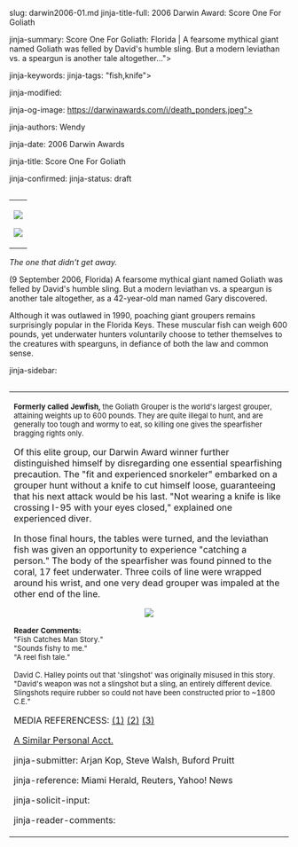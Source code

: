 slug: darwin2006-01.md
jinja-title-full: 2006 Darwin Award: Score One For Goliath

jinja-summary: Score One For Goliath: Florida | A fearsome mythical giant named Goliath was felled by David's humble sling. But a modern leviathan vs. a speargun is another tale altogether...">

jinja-keywords:
jinja-tags: "fish,knife">

jinja-modified:

jinja-og-image: https://darwinawards.com/i/death_ponders.jpeg">

jinja-authors: Wendy

jinja-date: 2006 Darwin Awards


jinja-title: Score One For Goliath


jinja-confirmed:
jinja-status: draft
<TABLE border=0 align=right><TR><TD align=center>

<A href="/cgi/search.pl?keywords=category%3Dfish&swishindex=stories.data&show_description=yes&maxdisplay=10&maxresults=50"><IMG src="/i/icon/fish.png" border=0></A>

<A href="/cgi/search.pl?keywords=category%3Dknife&swishindex=stories.data&show_description=yes&maxdisplay=10&maxresults=50"><IMG src="/i/icon/knife.png" border=0></A>

</TD></TR></TABLE>

<I>The one that didn't get away.</I>

(9 September 2006, Florida) A fearsome mythical giant named Goliath was
felled by David's humble sling. But a modern leviathan vs. a speargun
is another tale altogether, as a 42-year-old man named Gary discovered.

Although it was outlawed in 1990, poaching giant groupers remains
surprisingly popular in the Florida Keys. These muscular fish can weigh
600 pounds, yet underwater hunters voluntarily choose to tether themselves
to the creatures with spearguns, in defiance of both the law and common
sense.

jinja-sidebar: <TABLE width="100" border="0" align="right" cellspacing="3" cellpadding="6" background="/i/bgtable.gif">
<TR>
<TD>

<P align="left"><FONT size="-1"><B>Formerly called Jewfish,</B> the
Goliath Grouper is the world's largest grouper, attaining weights up
to 600 pounds. They are quite illegal to hunt, and are generally too
tough and wormy to eat, so killing one gives the spearfisher bragging
rights only.

</FONT></P>


Of this elite group, our Darwin Award winner further distinguished himself
by disregarding one essential spearfishing precaution.	The "fit and
experienced snorkeler" embarked on a grouper hunt without a knife to cut
himself loose, guaranteeing that his next attack would be his last. "Not
wearing a knife is like crossing I-95 with your eyes closed," explained one
experienced diver.

In those final hours, the tables were turned, and the leviathan fish was
given an opportunity to experience "catching a person."	 The body of the
spearfisher was found pinned to the coral, 17 feet underwater.	Three coils
of line were wrapped around his wrist, and one very dead grouper was
impaled at the other end of the line.

<!-- Gary Cagle -->

<P align=center>
<IMG src="/i/art/zeebarf/spearfish.jpg">

<FONT size=-1><B>Reader Comments:</B><BR>
"Fish Catches Man Story."<BR>
"Sounds fishy to me."<BR>
"A reel fish tale."

David C. Halley points out that 'slingshot' was originally misused in this
story.	"David's weapon was not a slingshot but a sling, an entirely
different device. Slingshots require rubber so could not have been
constructed prior to ~1800 C.E."
</FONT>

<P>MEDIA REFERENCESS:
<A href="/reject/200609/pending20060920-023814.html">(1)<A>
<A href="/slush/200609/pending20060918-221933.html">(2)<A>
<A href="/reject/200609/pending20060912-073054.html">(3)<A><BR>

<A href="/slush/200609/pending20060917-082055.html">A Similar Personal Acct.</A>
<P align=center>
<!--#include virtual="/inc/votebar_viewvoteonly" -->

jinja-submitter: Arjan Kop, Steve Walsh, Buford Pruitt

jinja-reference: Miami Herald, Reuters, Yahoo! News

jinja-solicit-input:

jinja-reader-comments:



<!--#include file=nav_2006.html -->


